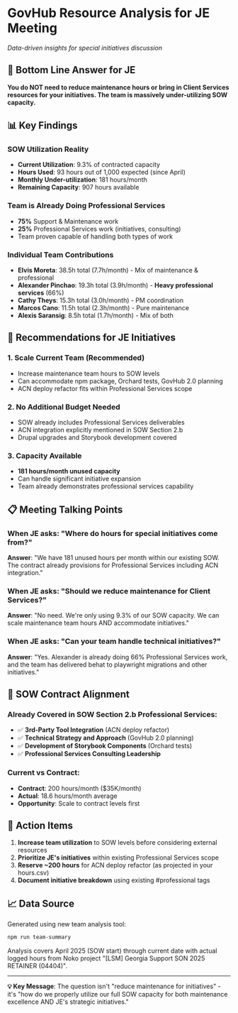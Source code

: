 # GovHub Resource Analysis for JE Meeting
*Data-driven insights for special initiatives discussion*

## 🎯 **Bottom Line Answer for JE**

**You do NOT need to reduce maintenance hours or bring in Client Services resources for your initiatives. The team is massively under-utilizing SOW capacity.**

## 📊 **Key Findings**

### SOW Utilization Reality
- **Current Utilization**: 9.3% of contracted capacity
- **Hours Used**: 93 hours out of 1,000 expected (since April)
- **Monthly Under-utilization**: 181 hours/month
- **Remaining Capacity**: 907 hours available

### Team is Already Doing Professional Services
- **75%** Support & Maintenance work
- **25%** Professional Services work (initiatives, consulting)
- Team proven capable of handling both types of work

### Individual Team Contributions
- **Elvis Moreta**: 38.5h total (7.7h/month) - Mix of maintenance & professional
- **Alexander Pinchao**: 19.3h total (3.9h/month) - **Heavy professional services** (66%)
- **Cathy Theys**: 15.3h total (3.0h/month) - PM coordination
- **Marcos Cano**: 11.5h total (2.3h/month) - Pure maintenance
- **Alexis Saransig**: 8.5h total (1.7h/month) - Mix of both

## 🎯 **Recommendations for JE Initiatives**

### 1. **Scale Current Team (Recommended)**
- Increase maintenance team hours to SOW levels
- Can accommodate npm package, Orchard tests, GovHub 2.0 planning
- ACN deploy refactor fits within Professional Services scope

### 2. **No Additional Budget Needed**
- SOW already includes Professional Services deliverables
- ACN integration explicitly mentioned in SOW Section 2.b
- Drupal upgrades and Storybook development covered

### 3. **Capacity Available**
- **181 hours/month unused capacity**
- Can handle significant initiative expansion
- Team already demonstrates professional services capability

## 📋 **Meeting Talking Points**

### When JE asks: "Where do hours for special initiatives come from?"
**Answer**: "We have 181 unused hours per month within our existing SOW. The contract already provisions for Professional Services including ACN integration."

### When JE asks: "Should we reduce maintenance for Client Services?"
**Answer**: "No need. We're only using 9.3% of our SOW capacity. We can scale maintenance team hours AND accommodate initiatives."

### When JE asks: "Can your team handle technical initiatives?"
**Answer**: "Yes. Alexander is already doing 66% Professional Services work, and the team has delivered behat to playwright migrations and other initiatives."

## 🔧 **SOW Contract Alignment**

### Already Covered in SOW Section 2.b Professional Services:
- ✅ **3rd-Party Tool Integration** (ACN deploy refactor)
- ✅ **Technical Strategy and Approach** (GovHub 2.0 planning)
- ✅ **Development of Storybook Components** (Orchard tests)
- ✅ **Professional Services Consulting Leadership**

### Current vs Contract:
- **Contract**: 200 hours/month ($35K/month)
- **Actual**: 18.6 hours/month average
- **Opportunity**: Scale to contract levels first

## 🚀 **Action Items**

1. **Increase team utilization** to SOW levels before considering external resources
2. **Prioritize JE's initiatives** within existing Professional Services scope
3. **Reserve ~200 hours** for ACN deploy refactor (as projected in your hours.csv)
4. **Document initiative breakdown** using existing #professional tags

## 📈 **Data Source**

Generated using new team analysis tool:
```bash
npm run team-summary
```

Analysis covers April 2025 (SOW start) through current date with actual logged hours from Noko project "[LSM] Georgia Support SON 2025 RETAINER (04404)".

---

**💡 Key Message**: The question isn't "reduce maintenance for initiatives" - it's "how do we properly utilize our full SOW capacity for both maintenance excellence AND JE's strategic initiatives." 